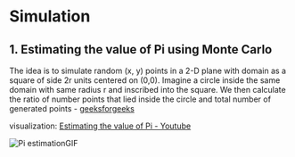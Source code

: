 # Simulation
## 1. Estimating the value of Pi using Monte Carlo
The idea is to simulate random (x, y) points in a 2-D plane with domain as a square of side 2r units centered on (0,0). Imagine a circle inside the same domain with same radius r and inscribed into the square. We then calculate the ratio of number points that lied inside the circle and total number of generated points - [geeksforgeeks](https://www.geeksforgeeks.org/estimating-value-pi-using-monte-carlo/)

visualization: [Estimating the value of Pi - Youtube](https://youtu.be/SGnHhf4_Jxk)

![Pi estimationGIF](https://github.com/NickyAlan/Simulation/assets/97141979/6b3e4916-0312-4fd8-bc0f-0888052f7e5d)
